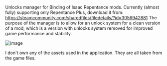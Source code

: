 Unlocks manager for Binding of Isaac Repentance mods. Currently (almost fully) supporting only Repentance Plus, download it from: https://steamcommunity.com/sharedfiles/filedetails/?id=3056942881
The purpose of the manager is to allow for an unlock system for a clean version of a mod, which is a version with unlocks system removed for improved game performance and stability.


![image](https://github.com/filipzygmuntowicz/tboi_mods_unlocks_manager/assets/84287473/28da0945-bc19-4495-8514-aa83df20ea63)

I don't own any of the assets used in the application. They are all taken from the game files.
